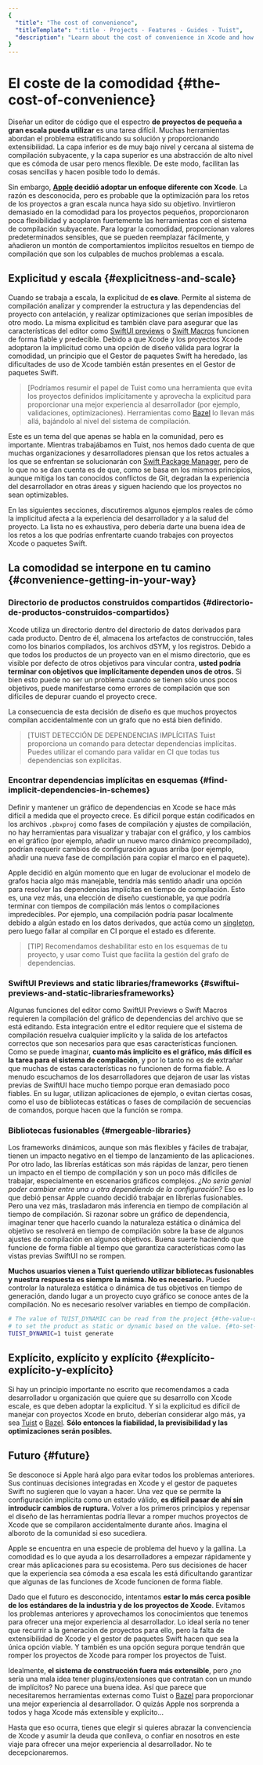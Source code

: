 ```yaml
---
{
  "title": "The cost of convenience",
  "titleTemplate": ":title · Projects · Features · Guides · Tuist",
  "description": "Learn about the cost of convenience in Xcode and how Tuist helps you prevent the issues that come with it."
}
---
```

# El coste de la comodidad {#the-cost-of-convenience}

Diseñar un editor de código que el espectro **de proyectos de pequeña a gran
escala pueda utilizar** es una tarea difícil. Muchas herramientas abordan el
problema estratificando su solución y proporcionando extensibilidad. La capa
inferior es de muy bajo nivel y cercana al sistema de compilación subyacente, y
la capa superior es una abstracción de alto nivel que es cómoda de usar pero
menos flexible. De este modo, facilitan las cosas sencillas y hacen posible todo
lo demás.

Sin embargo, **[Apple](https://www.apple.com) decidió adoptar un enfoque
diferente con Xcode**. La razón es desconocida, pero es probable que la
optimización para los retos de los proyectos a gran escala nunca haya sido su
objetivo. Invirtieron demasiado en la comodidad para los proyectos pequeños,
proporcionaron poca flexibilidad y acoplaron fuertemente las herramientas con el
sistema de compilación subyacente. Para lograr la comodidad, proporcionan
valores predeterminados sensibles, que se pueden reemplazar fácilmente, y
añadieron un montón de comportamientos implícitos resueltos en tiempo de
compilación que son los culpables de muchos problemas a escala.

## Explicitud y escala {#explicitness-and-scale}

Cuando se trabaja a escala, la explicitud de **es clave**. Permite al sistema de
compilación analizar y comprender la estructura y las dependencias del proyecto
con antelación, y realizar optimizaciones que serían imposibles de otro modo. La
misma explicitud es también clave para asegurar que las características del
editor como [SwiftUI
previews](https://developer.apple.com/documentation/swiftui/previews-in-xcode) o
[Swift
Macros](https://docs.swift.org/swift-book/documentation/the-swift-programming-language/macros/)
funcionen de forma fiable y predecible. Debido a que Xcode y los proyectos Xcode
adoptaron la implicitud como una opción de diseño válida para lograr la
comodidad, un principio que el Gestor de paquetes Swift ha heredado, las
dificultades de uso de Xcode también están presentes en el Gestor de paquetes
Swift.

> [Podríamos resumir el papel de Tuist como una herramienta que evita los
> proyectos definidos implícitamente y aprovecha la explicitud para proporcionar
> una mejor experiencia al desarrollador (por ejemplo, validaciones,
> optimizaciones). Herramientas como [Bazel](https://bazel.build) lo llevan más
> allá, bajándolo al nivel del sistema de compilación.

Este es un tema del que apenas se habla en la comunidad, pero es importante.
Mientras trabajábamos en Tuist, nos hemos dado cuenta de que muchas
organizaciones y desarrolladores piensan que los retos actuales a los que se
enfrentan se solucionarán con [Swift Package
Manager](https://www.swift.org/documentation/package-manager/), pero de lo que
no se dan cuenta es de que, como se basa en los mismos principios, aunque mitiga
los tan conocidos conflictos de Git, degradan la experiencia del desarrollador
en otras áreas y siguen haciendo que los proyectos no sean optimizables.

En las siguientes secciones, discutiremos algunos ejemplos reales de cómo la
implicitud afecta a la experiencia del desarrollador y a la salud del proyecto.
La lista no es exhaustiva, pero debería darte una buena idea de los retos a los
que podrías enfrentarte cuando trabajes con proyectos Xcode o paquetes Swift.

## La comodidad se interpone en tu camino {#convenience-getting-in-your-way}

### Directorio de productos construidos compartidos {#directorio-de-productos-construidos-compartidos}

Xcode utiliza un directorio dentro del directorio de datos derivados para cada
producto. Dentro de él, almacena los artefactos de construcción, tales como los
binarios compilados, los archivos dSYM, y los registros. Debido a que todos los
productos de un proyecto van en el mismo directorio, que es visible por defecto
de otros objetivos para vincular contra, **usted podría terminar con objetivos
que implícitamente dependen unos de otros.** Si bien esto puede no ser un
problema cuando se tienen sólo unos pocos objetivos, puede manifestarse como
errores de compilación que son difíciles de depurar cuando el proyecto crece.

La consecuencia de esta decisión de diseño es que muchos proyectos compilan
accidentalmente con un grafo que no está bien definido.

> [TUIST DETECCIÓN DE DEPENDENCIAS IMPLÍCITAS Tuist proporciona un
> <LocalizedLink href="/guides/features/inspect/implicit-dependencies">comando</LocalizedLink>
> para detectar dependencias implícitas. Puedes utilizar el comando para validar
> en CI que todas tus dependencias son explícitas.

### Encontrar dependencias implícitas en esquemas {#find-implicit-dependencies-in-schemes}

Definir y mantener un gráfico de dependencias en Xcode se hace más difícil a
medida que el proyecto crece. Es difícil porque están codificados en los
archivos `.pbxproj` como fases de compilación y ajustes de compilación, no hay
herramientas para visualizar y trabajar con el gráfico, y los cambios en el
gráfico (por ejemplo, añadir un nuevo marco dinámico precompilado), podrían
requerir cambios de configuración aguas arriba (por ejemplo, añadir una nueva
fase de compilación para copiar el marco en el paquete).

Apple decidió en algún momento que en lugar de evolucionar el modelo de grafos
hacia algo más manejable, tendría más sentido añadir una opción para resolver
las dependencias implícitas en tiempo de compilación. Esto es, una vez más, una
elección de diseño cuestionable, ya que podría terminar con tiempos de
compilación más lentos o compilaciones impredecibles. Por ejemplo, una
compilación podría pasar localmente debido a algún estado en los datos
derivados, que actúa como un
[singleton](https://en.wikipedia.org/wiki/Singleton_pattern), pero luego fallar
al compilar en CI porque el estado es diferente.

> [TIP] Recomendamos deshabilitar esto en los esquemas de tu proyecto, y usar
> como Tuist que facilita la gestión del grafo de dependencias.

### SwiftUI Previews and static libraries/frameworks {#swiftui-previews-and-static-librariesframeworks}

Algunas funciones del editor como SwiftUI Previews o Swift Macros requieren la
compilación del gráfico de dependencias del archivo que se está editando. Esta
integración entre el editor requiere que el sistema de compilación resuelva
cualquier implícito y la salida de los artefactos correctos que son necesarios
para que esas características funcionen. Como se puede imaginar, **cuanto más
implícito es el gráfico, más difícil es la tarea para el sistema de
compilación**, y por lo tanto no es de extrañar que muchas de estas
características no funcionen de forma fiable. A menudo escuchamos de los
desarrolladores que dejaron de usar las vistas previas de SwiftUI hace mucho
tiempo porque eran demasiado poco fiables. En su lugar, utilizan aplicaciones de
ejemplo, o evitan ciertas cosas, como el uso de bibliotecas estáticas o fases de
compilación de secuencias de comandos, porque hacen que la función se rompa.

### Bibliotecas fusionables {#mergeable-libraries}

Los frameworks dinámicos, aunque son más flexibles y fáciles de trabajar, tienen
un impacto negativo en el tiempo de lanzamiento de las aplicaciones. Por otro
lado, las librerías estáticas son más rápidas de lanzar, pero tienen un impacto
en el tiempo de compilación y son un poco más difíciles de trabajar,
especialmente en escenarios gráficos complejos. *¿No sería genial poder cambiar
entre una u otra dependiendo de la configuración?* Eso es lo que debió pensar
Apple cuando decidió trabajar en librerías fusionables. Pero una vez más,
trasladaron más inferencia en tiempo de compilación al tiempo de compilación. Si
razonar sobre un gráfico de dependencia, imaginar tener que hacerlo cuando la
naturaleza estática o dinámica del objetivo se resolverá en tiempo de
compilación sobre la base de algunos ajustes de compilación en algunos
objetivos. Buena suerte haciendo que funcione de forma fiable al tiempo que
garantiza características como las vistas previas SwiftUI no se rompen.

**Muchos usuarios vienen a Tuist queriendo utilizar bibliotecas fusionables y
nuestra respuesta es siempre la misma. No es necesario.** Puedes controlar la
naturaleza estática o dinámica de tus objetivos en tiempo de generación, dando
lugar a un proyecto cuyo gráfico se conoce antes de la compilación. No es
necesario resolver variables en tiempo de compilación.

```bash
# The value of TUIST_DYNAMIC can be read from the project {#the-value-of-tuist_dynamic-can-be-read-from-the-project}
# to set the product as static or dynamic based on the value. {#to-set-the-product-as-static-or-dynamic-based-on-the-value}
TUIST_DYNAMIC=1 tuist generate
```

## Explícito, explícito y explícito {#explícito-explícito-y-explícito}

Si hay un principio importante no escrito que recomendamos a cada desarrollador
u organización que quiere que su desarrollo con Xcode escale, es que deben
adoptar la explicitud. Y si la explicitud es difícil de manejar con proyectos
Xcode en bruto, deberían considerar algo más, ya sea [Tuist](https://tuist.io) o
[Bazel](https://bazel.build). **Sólo entonces la fiabilidad, la previsibilidad y
las optimizaciones serán posibles.**

## Futuro {#future}

Se desconoce si Apple hará algo para evitar todos los problemas anteriores. Sus
continuas decisiones integradas en Xcode y el gestor de paquetes Swift no
sugieren que lo vayan a hacer. Una vez que se permite la configuración implícita
como un estado válido, **es difícil pasar de ahí sin introducir cambios de
ruptura.** Volver a los primeros principios y repensar el diseño de las
herramientas podría llevar a romper muchos proyectos de Xcode que se compilaron
accidentalmente durante años. Imagina el alboroto de la comunidad si eso
sucediera.

Apple se encuentra en una especie de problema del huevo y la gallina. La
comodidad es lo que ayuda a los desarrolladores a empezar rápidamente y crear
más aplicaciones para su ecosistema. Pero sus decisiones de hacer que la
experiencia sea cómoda a esa escala les está dificultando garantizar que algunas
de las funciones de Xcode funcionen de forma fiable.

Dado que el futuro es desconocido, intentamos **estar lo más cerca posible de
los estándares de la industria y de los proyectos de Xcode**. Evitamos los
problemas anteriores y aprovechamos los conocimientos que tenemos para ofrecer
una mejor experiencia al desarrollador. Lo ideal sería no tener que recurrir a
la generación de proyectos para ello, pero la falta de extensibilidad de Xcode y
el gestor de paquetes Swift hacen que sea la única opción viable. Y también es
una opción segura porque tendrán que romper los proyectos de Xcode para romper
los proyectos de Tuist.

Idealmente, **el sistema de construcción fuera más extensible**, pero ¿no sería
una mala idea tener plugins/extensiones que contratan con un mundo de
implícitos? No parece una buena idea. Así que parece que necesitaremos
herramientas externas como Tuist o [Bazel](https://bazel.build) para
proporcionar una mejor experiencia al desarrollador. O quizás Apple nos
sorprenda a todos y haga Xcode más extensible y explícito...

Hasta que eso ocurra, tienes que elegir si quieres abrazar la convenciencia de
Xcode y asumir la deuda que conlleva, o confiar en nosotros en este viaje para
ofrecer una mejor experiencia al desarrollador. No te decepcionaremos.
